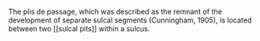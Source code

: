 The plis de passage, which was described as the remnant of the development of separate sulcal segments (Cunningham, 1905), is located between two [[sulcal pits]] within a sulcus.